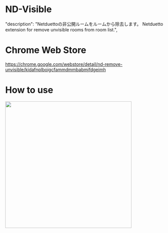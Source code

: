 # ND-Visible
"description": "Netduettoの非公開ルームをルームから除去します。 Netduetto extension for remove unvisible rooms from room list.",

# Chrome Web Store
https://chrome.google.com/webstore/detail/nd-remove-unvisible/kidafnplboigcfammdmmbabmjfdgeimh

# How to use
<img src="https://media.giphy.com/media/ZCStjhRFq6fR2itG1Q/giphy.gif" width="400">
